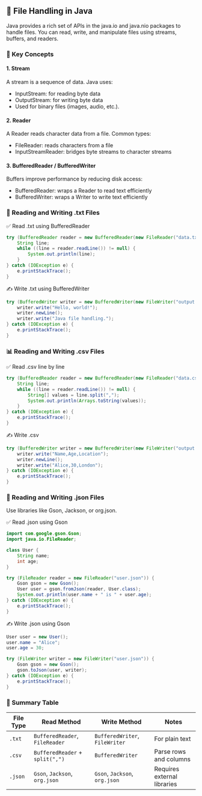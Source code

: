 ## 📁 File Handling in Java
Java provides a rich set of APIs in the java.io and java.nio packages to handle files. You can read, write, and manipulate files using streams, buffers, and readers.

### 🔄 Key Concepts
#### 1. Stream
A stream is a sequence of data. 
Java uses:
- InputStream: for reading byte data
- OutputStream: for writing byte data
- Used for binary files (images, audio, etc.).

#### 2. Reader
A Reader reads character data from a file. 
Common types:
- FileReader: reads characters from a file
- InputStreamReader: bridges byte streams to character streams

#### 3. BufferedReader / BufferedWriter
Buffers improve performance by reducing disk access:
- BufferedReader: wraps a Reader to read text efficiently
- BufferedWriter: wraps a Writer to write text efficiently

### 📄 Reading and Writing .txt Files
✅ Read .txt using BufferedReader
```java
try (BufferedReader reader = new BufferedReader(new FileReader("data.txt"))) {
    String line;
    while ((line = reader.readLine()) != null) {
        System.out.println(line);
    }
} catch (IOException e) {
    e.printStackTrace();
}
```
✍️ Write .txt using BufferedWriter
```java
try (BufferedWriter writer = new BufferedWriter(new FileWriter("output.txt"))) {
    writer.write("Hello, world!");
    writer.newLine();
    writer.write("Java file handling.");
} catch (IOException e) {
    e.printStackTrace();
}
```
### 📊 Reading and Writing .csv Files
✅ Read .csv line by line
```java
try (BufferedReader reader = new BufferedReader(new FileReader("data.csv"))) {
    String line;
    while ((line = reader.readLine()) != null) {
        String[] values = line.split(",");
        System.out.println(Arrays.toString(values));
    }
} catch (IOException e) {
    e.printStackTrace();
}
```
✍️ Write .csv
```java
try (BufferedWriter writer = new BufferedWriter(new FileWriter("output.csv"))) {
    writer.write("Name,Age,Location");
    writer.newLine();
    writer.write("Alice,30,London");
} catch (IOException e) {
    e.printStackTrace();
}
```
### 🧾 Reading and Writing .json Files
Use libraries like Gson, Jackson, or org.json.

✅ Read .json using Gson
```java
import com.google.gson.Gson;
import java.io.FileReader;

class User {
    String name;
    int age;
}

try (FileReader reader = new FileReader("user.json")) {
    Gson gson = new Gson();
    User user = gson.fromJson(reader, User.class);
    System.out.println(user.name + " is " + user.age);
} catch (IOException e) {
    e.printStackTrace();
}
```
✍️ Write .json using Gson
```java
User user = new User();
user.name = "Alice";
user.age = 30;

try (FileWriter writer = new FileWriter("user.json")) {
    Gson gson = new Gson();
    gson.toJson(user, writer);
} catch (IOException e) {
    e.printStackTrace();
}
```
### 🧠 Summary Table

| File Type | Read Method                          | Write Method                         | Notes                          |
|-----------|--------------------------------------|--------------------------------------|--------------------------------|
| `.txt`    | `BufferedReader`, `FileReader`       | `BufferedWriter`, `FileWriter`       | For plain text                 |
| `.csv`    | `BufferedReader` + `split(",")`      | `BufferedWriter`                     | Parse rows and columns         |
| `.json`   | `Gson`, `Jackson`, `org.json`        | `Gson`, `Jackson`, `org.json`        | Requires external libraries    |